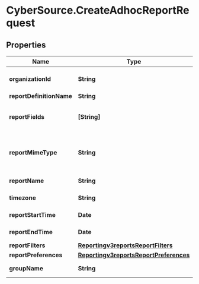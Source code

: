 # CyberSource.CreateAdhocReportRequest

## Properties
Name | Type | Description | Notes
------------ | ------------- | ------------- | -------------
**organizationId** | **String** | Valid CyberSource Organization Id | [optional] 
**reportDefinitionName** | **String** |  | [optional] 
**reportFields** | **[String]** | List of fields which needs to get included in a report | [optional] 
**reportMimeType** | **String** | 'Format of the report'                  Valid values: - application/xml - text/csv  | [optional] 
**reportName** | **String** | Name of the report | [optional] 
**timezone** | **String** | Timezone of the report | [optional] 
**reportStartTime** | **Date** | Start time of the report | [optional] 
**reportEndTime** | **Date** | End time of the report | [optional] 
**reportFilters** | [**Reportingv3reportsReportFilters**](Reportingv3reportsReportFilters.md) |  | [optional] 
**reportPreferences** | [**Reportingv3reportsReportPreferences**](Reportingv3reportsReportPreferences.md) |  | [optional] 
**groupName** | **String** | Specifies the group name | [optional] 


